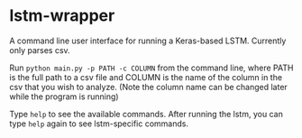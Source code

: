 # lstm-wrapper
A command line user interface for running a Keras-based LSTM. Currently only parses csv.

Run `python main.py -p PATH -c COLUMN` from the command line, where PATH is the full path to a csv file and COLUMN is the name of the column in the csv that you wish to analyze.
(Note the column name can be changed later while the program is running)

Type `help` to see the available commands. After running the lstm, you can type `help` again to see lstm-specific commands.
